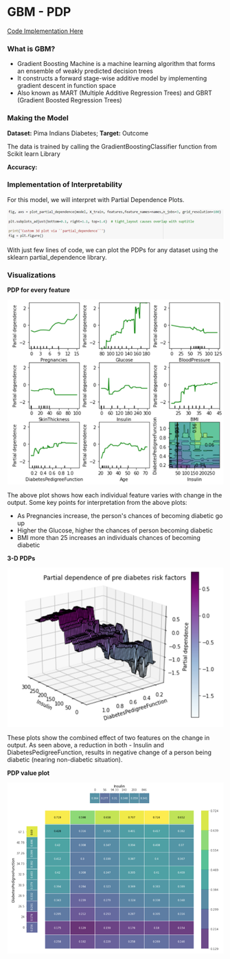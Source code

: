 # GBM - PDP

[Code Implementation Here](https://colab.research.google.com/drive/1SiKKQ5T9rgrYjtDVEEraN1QZxTnztDF8?usp=sharing)

### What is GBM?

* Gradient Boosting Machine is a machine learning algorithm that forms an ensemble of weakly predicted decision trees
* It constructs a forward stage-wise additive model by implementing gradient descent in function space
* Also known as MART \(Multiple Additive Regression Trees\) and GBRT \(Gradient Boosted Regression Trees\)

### Making the Model

**Dataset:** Pima Indians Diabetes; **Target:** Outcome

The data is trained by calling the GradientBoostingClassifier function from Scikit learn Library

**Accuracy:** 

### **Implementation of Interpretability**

For this model, we will interpret with Partial Dependence Plots. 

![](../.gitbook/assets/image%20%2881%29.png)

With just few lines of code, we can plot the PDPs for any dataset using the sklearn partial\_dependence library.

### Visualizations

**PDP for every feature**

![](../.gitbook/assets/image%20%2880%29.png)

The above plot shows how each individual feature varies with change in the output. Some key points for interpretation from the above plots:

* As Pregnancies increase, the person's chances of becoming diabetic go up
* Higher the Glucose, higher the chances of person becoming diabetic
* BMI more than 25 increases an individuals chances of becoming diabetic

 **3-D PDPs**

![](../.gitbook/assets/image%20%2878%29.png)

These plots show the combined effect of two features on the change in output. As seen above, a reduction in both - Insulin and DiabetesPedigreeFunction, results in negative change of a person being diabetic \(nearing non-diabetic situation\).

**PDP value plot**

 

![](../.gitbook/assets/image%20%2875%29.png)

